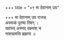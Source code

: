 +++
title = "०९ मा देवानाम् उग्र"

+++
मा देवानाम् उग्र राजन्न्  
अस्माकं पुरुषा रिषन् ।  
रक्षांस्य् अस्मद् यक्ष्मांश् च  
नाशयामसि ब्रह्मणा ॥
